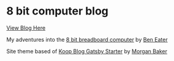 8 bit computer blog
===================

[View Blog Here](https://hc-8-bit.netlify.com/)

My adventures into the [8 bit breadboard computer](https://eater.net/8bit) by [Ben Eater](https://eater.net/)

Site theme based of [Koop Blog Gatsby Starter](https://github.com/bagseye/koop-blog) by [Morgan Baker](https://www.linkedin.com/in/morgan-baker-developer-inverness/)